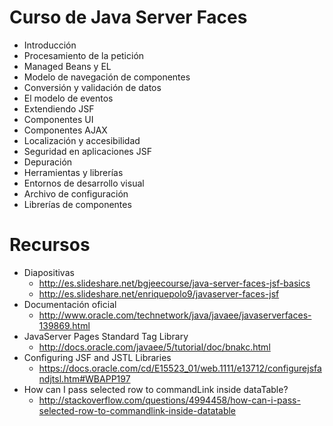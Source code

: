# Curso de Java Server Faces

- Introducción
- Procesamiento de la petición
- Managed Beans y EL
- Modelo de navegación de componentes
- Conversión y validación de datos
- El modelo de eventos
- Extendiendo JSF
- Componentes UI
- Componentes AJAX
- Localización y accesibilidad 
- Seguridad en aplicaciones JSF
- Depuración
- Herramientas y librerías 
- Entornos de desarrollo visual
- Archivo de configuración
- Librerías de componentes

# Recursos

- Diapositivas
	- http://es.slideshare.net/bgjeecourse/java-server-faces-jsf-basics
	- http://es.slideshare.net/enriquepolo9/javaserver-faces-jsf
- Documentación oficial
	- http://www.oracle.com/technetwork/java/javaee/javaserverfaces-139869.html
- JavaServer Pages Standard Tag Library
	- http://docs.oracle.com/javaee/5/tutorial/doc/bnakc.html
- Configuring JSF and JSTL Libraries
	- https://docs.oracle.com/cd/E15523_01/web.1111/e13712/configurejsfandjtsl.htm#WBAPP197
- How can I pass selected row to commandLink inside dataTable?
	- http://stackoverflow.com/questions/4994458/how-can-i-pass-selected-row-to-commandlink-inside-datatable
